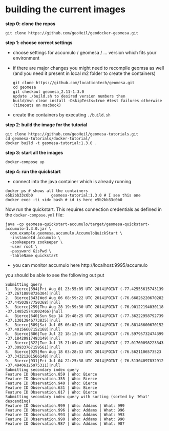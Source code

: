 # building the current images

**step 0: clone the repos**

`git clone https://github.com/geoHeil/geodocker-geomesa.git`

**step 1: choose correct settings**

- choose settings for accumulo / geomesa / ... version which fits your environment
- if there are major changes you might need to recompile geomsa as well (and you need it present in local m2 folder to create the containers)

	```
	git clone https://github.com/locationtech/geomesa.git
	cd geomesa
	git checkout geomesa_2.11-1.3.0
	update ./build.sh to desired version numbers then
	build/mvn clean install -DskipTests=true #test failures otherwise (timeouts on macbook) 
	```
	
- create the containers by executing `./build.sh`

**step 2: build the image for the tutorial**
```
git clone https://github.com/geoHeil/geomesa-tutorials.git
cd geomesa-tutorials/docker-tutorial/
docker build -t geomesa-tutorial:1.3.0 .
```

**step 3: start all the images**

```
docker-compose up
```

**step 4: run the quickstart**

- connect into the java container which is already running
```
docker ps # shows all the containers
e5b2bb33c0b0        geomesa-tutorial:1.3.0 # I see this one
docker exec -ti <id> bash # id is here e5b2bb33c0b0
```

Now run the quickstart. This requires connection credentials as defined in the `docker-compose.yml` file:

```
java -cp geomesa-quickstart-accumulo/target/geomesa-quickstart-accumulo-1.3.0.jar \
  com.example.geomesa.accumulo.AccumuloQuickStart \
  -instanceId accumulo \
  -zookeepers zookeeper \
  -user root \
  -password GisPwd \
  -tableName quickstart
```
- you can monitor accumulo here http://localhost:9995/accumulo

you should be able to see the following out put

```
Submitting query
1.  Bierce|394|Fri Aug 01 23:55:05 UTC 2014|POINT (-77.42555615743139 -37.26710898726304)|null
2.  Bierce|343|Wed Aug 06 08:59:22 UTC 2014|POINT (-76.66826220670282 -37.44503877750368)|null
3.  Bierce|259|Thu Aug 28 19:59:30 UTC 2014|POINT (-76.90122194030118 -37.148525741002466)|null
4.  Bierce|640|Sun Sep 14 19:48:25 UTC 2014|POINT (-77.36222958792739 -37.13013846773835)|null
5.  Bierce|589|Sat Jul 05 06:02:15 UTC 2014|POINT (-76.88146600670152 -37.40156607152168)|null
6.  Bierce|886|Tue Jul 22 18:12:36 UTC 2014|POINT (-76.59795732474399 -37.18420917493149)|null
7.  Bierce|322|Tue Jul 15 21:09:42 UTC 2014|POINT (-77.01760098223343 -37.30933767159561)|null
8.  Bierce|925|Mon Aug 18 03:28:33 UTC 2014|POINT (-76.5621106573523 -37.34321201566148)|null
9.  Bierce|931|Fri Jul 04 22:25:38 UTC 2014|POINT (-76.51304097832912 -37.49406125975311)|null
Submitting secondary index query
Feature ID Observation.859 | Who: Bierce
Feature ID Observation.355 | Who: Bierce
Feature ID Observation.940 | Who: Bierce
Feature ID Observation.631 | Who: Bierce
Feature ID Observation.817 | Who: Bierce
Submitting secondary index query with sorting (sorted by 'What' descending)
Feature ID Observation.999 | Who: Addams | What: 999
Feature ID Observation.996 | Who: Addams | What: 996
Feature ID Observation.993 | Who: Addams | What: 993
Feature ID Observation.990 | Who: Addams | What: 990
Feature ID Observation.987 | Who: Addams | What: 987
```
